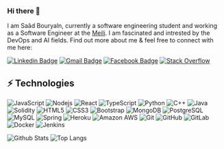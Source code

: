 ### Hi there 👋

I am Saâd Bouryaln, currently a software engineering student and  working as a Software Engineer at the [Meili](http://mymeili.co.uk/). I am fascinated and intrested by the DevOps and AI fields. Find out more about me & feel free to connect with me here:

[![Linkedin Badge](https://img.shields.io/badge/-SaâdBouryaln-blue?style=flat-square&logo=Linkedin&logoColor=white&link=https://www.linkedin.com/in/sa%C3%A2d-bouryaln/)](https://www.linkedin.com/in/sa%C3%A2d-bouryaln/)
[![Gmail Badge](https://img.shields.io/badge/-saadbouryaln@gmail.com-c14438?style=flat-square&logo=Gmail&logoColor=white&link=mailto:saadbouryaln@gmail.com)](mailto:saadbouryaln@gmail.com)
[![Facebook Badge](https://img.shields.io/badge/saâdbouryaln-1877F2?style=flat-square&logo=facebook&logoColor=white&link=https://www.facebook.com/saad.bouryaln.2000)](https://www.facebook.com/saad.bouryaln.2000)
[![Stack Overflow](https://img.shields.io/badge/-Stackoverflow-FE7A16?style=flat-square&logo=stack-overflow&logoColor=white)](https://stackoverflow.com/users/17421359/saad-bouryaln)

## ⚡ Technologies

![JavaScript](https://img.shields.io/badge/-JavaScript-black?style=flat-square&logo=javascript)
![Nodejs](https://img.shields.io/badge/-Nodejs-black?style=flat-square&logo=Node.js)
![React](https://img.shields.io/badge/-React-black?style=flat-square&logo=react)
![TypeScript](https://img.shields.io/badge/-TypeScript-007ACC?style=flat-square&logo=typescript)
![Python](https://img.shields.io/badge/-Python-black?style=flat-square&logo=Python)
![C++](https://img.shields.io/badge/-C++-00599C?style=flat-square&logo=c)
![Java](https://img.shields.io/badge/java-%23ED8B00.svg?style=flat-square&logo=java&logoColor=white)
![Solidity](https://img.shields.io/badge/Solidity-%23363636.svg?style=flat-square&logo=solidity&logoColor=white)
![HTML5](https://img.shields.io/badge/-HTML5-E34F26?style=flat-square&logo=html5&logoColor=white)
![CSS3](https://img.shields.io/badge/-CSS3-1572B6?style=flat-square&logo=css3)
![Bootstrap](https://img.shields.io/badge/-Bootstrap-563D7C?style=flat-square&logo=bootstrap)
![MongoDB](https://img.shields.io/badge/-MongoDB-black?style=flat-square&logo=mongodb)
![PostgreSQL](https://img.shields.io/badge/-PostgreSQL-336791?style=flat-square&logo=postgresql)
![MySQL](https://img.shields.io/badge/-MySQL-black?style=flat-square&logo=mysql)
![Spring](https://img.shields.io/badge/spring-%236DB33F.svg?style=flat-square&logo=spring&logoColor=white)
![Heroku](https://img.shields.io/badge/-Heroku-430098?style=flat-square&logo=heroku)
![Amazon AWS](https://img.shields.io/badge/Amazon%20AWS-232F3E?style=flat-square&logo=amazon-aws)
![Git](https://img.shields.io/badge/-Git-black?style=flat-square&logo=git)
![GitHub](https://img.shields.io/badge/-GitHub-181717?style=flat-square&logo=github)
![GitLab](https://img.shields.io/badge/-GitLab-FCA121?style=flat-square&logo=gitlab)
![Docker](https://img.shields.io/badge/docker-%230db7ed.svg?style=flat-square&logo=docker&logoColor=white)
![Jenkins](https://img.shields.io/badge/jenkins-%232C5263.svg?style=flat-square&logo=jenkins&logoColor=white)

![Github Stats](https://github-readme-stats.vercel.app/api?username=saadsb20&count_private=true&show_icons=true&include_all_commits=true)
![Top Langs](https://github-readme-stats.vercel.app/api/top-langs/?username=saadsb20&hide=TeX&layout=compact)
